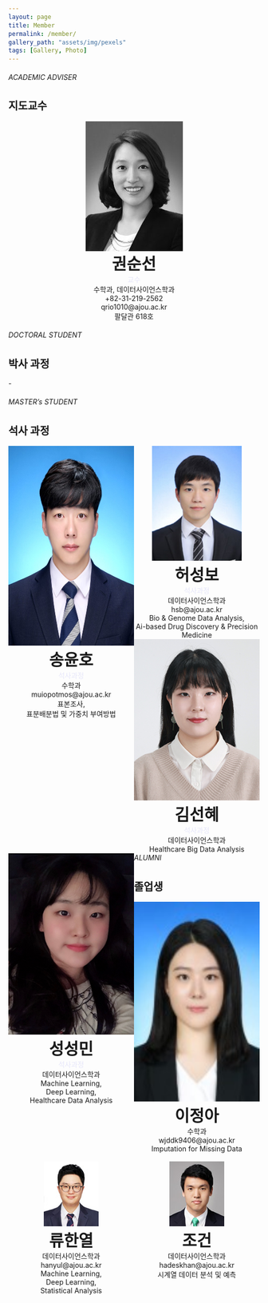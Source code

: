 ```yaml
---
layout: page
title: Member
permalink: /member/
gallery_path: "assets/img/pexels"
tags: [Gallery, Photo]
---
```




###### ACADEMIC ADVISER

## 지도교수



<center>
	<img src="https://github.com/Statistical-Analysis-Lab/Statistical-Analysis-Lab.github.io/blob/master/assets/img/member/prof_kss.jpg?raw=true" align="middle"><br>
  <font size="6"><b>권순선</b></font><br>
  <font color="#E6E6FA">교수</font><br>
  수학과, 데이터사이언스학과<br>
  +82-31-219-2562<br>
	qrio1010@ajou.ac.kr<br>
  팔달관 618호<br>
</center>  

  
###### DOCTORAL STUDENT

## 박사 과정

\-

###### MASTER’s STUDENT

## 석사 과정

<div style="float: left; width: 50%;">
	<center>
	<img src="https://github.com/Statistical-Analysis-Lab/Statistical-Analysis-Lab.github.io/blob/master/assets/img/member/syh.jpeg?raw=true" style="width: auto; height: 400px;"><br>
  <font size="6"><b>송윤호</b></font><br>
  <font color="#E6E6FA">석사과정</font><br>
  수학과<br>
	muiopotmos@ajou.ac.kr<br>
  표본조사,<br> 표분배분법 및 가중치 부여방법<br><br>
</center>  
</div>


<div style="float: left; width: 50%;">
	<center>
	<img src="https://github.com/Statistical-Analysis-Lab/Statistical-Analysis-Lab.github.io/blob/master/assets/img/member/hsb.jpeg?raw=true"  style="max-width: 100%; height: auto;"><br>
  <font size="6"><b>허성보</b></font><br>
  <font color="#E6E6FA">석사과정</font><br>
  데이터사이언스학과<br>
	hsb@ajou.ac.kr<br>
	Bio & Genome Data Analysis,<br> Ai-based Drug Discovery & Precision Medicine
	</center>
</div>

<div style="float: left; width: 50%;">
	<center>
	<img src="https://github.com/Statistical-Analysis-Lab/Statistical-Analysis-Lab.github.io/blob/master/assets/img/member/ksh.jpeg?raw=true"  style="max-width: 100%; height: auto;"><br>
  <font size="6"><b>김선혜</b></font><br>
  <font color="#E6E6FA">석사과정</font><br>
  데이터사이언스학과<br>
    Healthcare Big Data Analysis
	</center>
</div>
<div style="float: left; width: 50%;">
	<center>
	<img src="https://github.com/Statistical-Analysis-Lab/Statistical-Analysis-Lab.github.io/blob/master/assets/img/member/ssm.jpeg?raw=true"  style="max-width: 100%; height: auto;"><br>
  <font size="6"><b>성성민</b></font><br>
  <font color="#E6E6FA">석사과정</font><br>
  데이터사이언스학과<br>
  Machine Learning,<br> Deep Learning,<br> Healthcare Data Analysis<br><br><br>
	</center>
</div>
<div style="width: 50%;">

</div>

###### ALUMNI
## 졸업생
<div style="float: left; width: 50%;">
	<center>
	<img src="https://github.com/Statistical-Analysis-Lab/Statistical-Analysis-Lab.github.io/blob/master/assets/img/member/lja.jpeg?raw=true" style="width: auto; height: 400px;"><br>
  <font size="6"><b>이정아</b></font><br>
  수학과<br>
	wjddk9406@ajou.ac.kr<br>
	Imputation for Missing Data
  <br><br>
	</center>
</div>

<div style="float: left; width: 50%;">
	<center>
	<img src="https://github.com/Statistical-Analysis-Lab/Statistical-Analysis-Lab.github.io/blob/master/assets/img/member/rhy.jpg?raw=true"  style="max-width: 100%; height: auto;"><br>
  <font size="6"><b>류한열</b></font><br>
  데이터사이언스학과<br>
	hanyul@ajou.ac.kr<br>
	Machine Learning,<br> Deep Learning,<br> Statistical Analysis
	</center>
</div>
<div style="float: left; width: 50%;">
	<center>
	<img src="https://github.com/Statistical-Analysis-Lab/Statistical-Analysis-Lab.github.io/blob/master/assets/img/member/jk.png?raw=true"  style="max-width: 100%; height: auto;"><br>
  <font size="6"><b>조건</b></font><br>
  데이터사이언스학과<br>
	hadeskhan@ajou.ac.kr<br>
	시계열 데이터 분석 및 예측
	</center>
</div>













